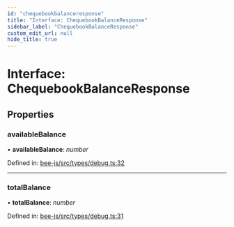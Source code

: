 ```yaml
---
id: "chequebookbalanceresponse"
title: "Interface: ChequebookBalanceResponse"
sidebar_label: "ChequebookBalanceResponse"
custom_edit_url: null
hide_title: true
---
```


# Interface: ChequebookBalanceResponse

## Properties

### availableBalance

• **availableBalance**: *number*

Defined in: [bee-js/src/types/debug.ts:32](https://github.com/ethersphere/bee-js/blob/0ac3a7d/src/types/debug.ts#L32)

___

### totalBalance

• **totalBalance**: *number*

Defined in: [bee-js/src/types/debug.ts:31](https://github.com/ethersphere/bee-js/blob/0ac3a7d/src/types/debug.ts#L31)
